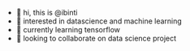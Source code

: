 - 👋 hi, this is @ibinti
- 👀 interested in datascience and machine learning
- 🌱 currently learning tensorflow
- 💞️ looking to collaborate on data science project

<!---
ibinti/ibinti is a ✨ special ✨ repository because its `README.md` (this file) appears on your GitHub profile.
You can click the Preview link to take a look at your changes.
--->
